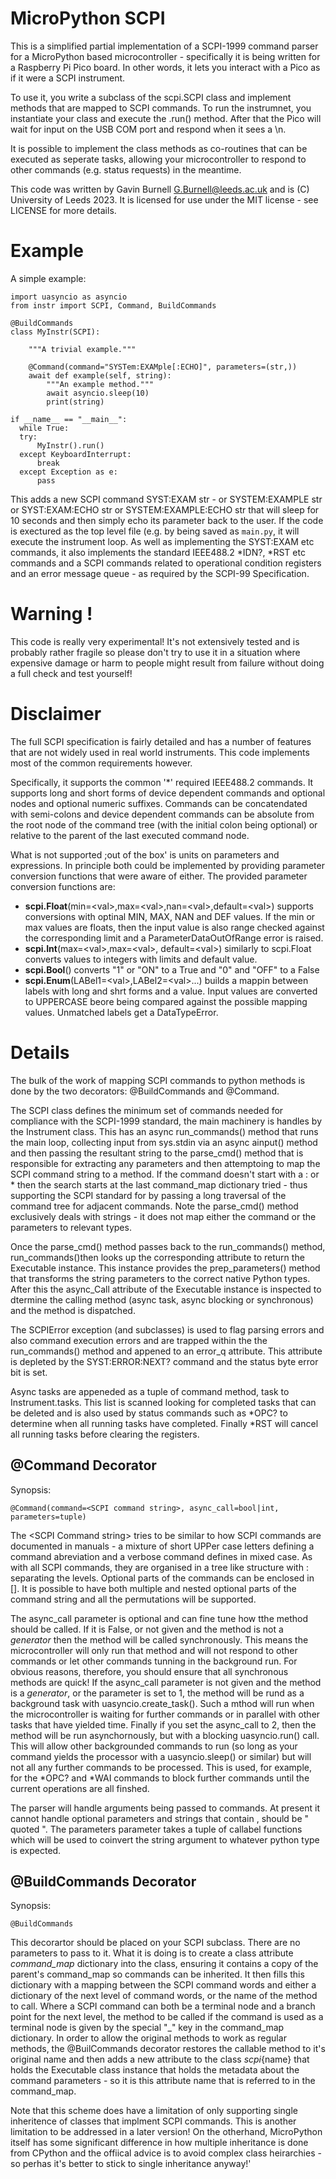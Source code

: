# MicroPython SCPI

This is a simplified partial implementation of a SCPI-1999 command parser for a MicroPython based microcontroller -
specifically it is being written for a Raspberry Pi Pico board. In other words, it lets you interact with a Pico as if
 it were a SCPI instrument.

To use it, you write a subclass of the scpi.SCPI class and implement methods that are mapped to SCPI commands. To run
the instrumnet, you instantiate your class and execute the .run() method. After that the Pico will wait for input
on the USB COM port and respond when it sees a \n.

It is possible to implement the class methods as co-routines that can be executed as seperate tasks, allowing your
microcontroller to respond to other commands (e.g. status requests) in the meantime.

This code was written by Gavin Burnell <G.Burnell@leeds.ac.uk> and is (C) University of Leeds 2023. It is licensed for use under the MIT license - see LICENSE
for more details.

# Example

A simple example:

    import uasyncio as asyncio
    from instr import SCPI, Command, BuildCommands

    @BuildCommands
    class MyInstr(SCPI):

        """A trivial example."""

        @Command(command="SYSTem:EXAMple[:ECHO]", parameters=(str,))
        await def example(self, string):
            """An example method."""
            await asyncio.sleep(10)
            print(string)

    if __name__ == "__main__":
      while True:
      try:
          MyInstr().run()
      except KeyboardInterrupt:
          break
      except Exception as e:
          pass

This adds a new SCPI command SYST:EXAM str - or SYSTEM:EXAMPLE str or SYST:EXAM:ECHO str or SYSTEM:EXAMPLE:ECHO str
that will sleep for 10 seconds and then simply echo its parameter back to the user. If the code is exectured as the top level file (e.g. by being saved as `main.py`, it will execute the instrument loop. As well as implementing the 
SYST:EXAM etc commands, it also implements the standard IEEE488.2 *IDN?, *RST etc commands and a SCPI commands related to operational condition registers and an error message queue - as required by the SCPI-99 Specification.

# Warning !

This code is really very experimental! It's not extensively tested and is probably rather fragile so please don't try to use it in a situation where expensive damage or harm to people might result from failure without doing a full check and test yourself!

# Disclaimer

The full SCPI specification is fairly detailed and has a number of features that are not widely used in real world instruments.
This code implements most of the common requirements however.

Specifically, it supports the common '\*' required IEEE488.2 commands. It supports long and short forms of device dependent
commands and optional nodes and optional numeric suffixes. Commands can be concatendated with semi-colons and device
dependent commands can be absolute from the root node of the command tree (with the initial colon being optional) or
relative to the parent of the last executed command node.

What is not supported ;out of the box' is units on parameters and expressions. In principle both could be implemented
by providing parameter conversion functions that were aware of either. The provided parameter conversion functions are:
- **scpi.Float**(min=\<val\>,max=\<val\>,nan=\<val\>,default=\<val\>) supports conversions with optinal MIN, MAX, NAN and DEF
  values. If the min or max values are floats, then the input value is also range checked against the corresponding limit
  and a ParameterDataOutOfRange error is raised.
- **scpi.Int**(max=\<val\>,max=\<val\>, default=\<val\>) similarly to scpi.Float converts values to integers with limits and default
  value.
- **scpi.Bool**() converts "1" or "ON" to a True and "0" and "OFF" to a False
- **scpi.Enum**(LABel1=\<val\>,LABel2=\<val\>...) builds a mappin between labels with long and shrt forms and a value. Input
  values are converted to UPPERCASE beore being compared against the possible mapping values. Unmatched labels get a
  DataTypeError.

# Details

The bulk of the work of mapping SCPI commands to python methods is done by the two decorators: @BuildCommands and @Command.

The SCPI class defines the minimum set of commands needed for compliance with the SCPI-1999 standard, the main machinery
is handles by the Instrument class. This has an async run_commands() method that runs the main loop, collecting input
from sys.stdin via an async ainput() method and then passing the resultant string to the parse_cmd() method that is
responsible for extracting any parameters and then attemptoing to map the SCPI command string to a method. If the
command doesn't start with a : or * then the search starts at the last command_map dictionary tried - thus supporting
the SCPI standard for by passing a long traversal of the command tree for adjacent commands. Note the parse_cmd() method
exclusively deals with strings - it does not map either the command or the parameters to relevant types.

Once the parse_cmd() method passes back to the run_commands() method, run_commands()then looks up the corresponding
attribute to return the Executable instance. This instance provides the prep_parameters() method that transforms the
string parameters to the correct native Python types. After this the async_Call attribute of the Executable instance is
inspected to dtermine the calling method (async task, async blocking or synchronous) and the method is dispatched.

The SCPIError exception (and subclasses) is used to flag parsing errors and also command execution errors and are
trapped within the the run_commands() method and appened to an error_q attribute. This attribute is depleted by the
SYST:ERROR:NEXT? command and the status byte error bit is set.

Async tasks are appeneded as a tuple of command method, task to Instrument.tasks. This list is scanned looking for
completed tasks that can be deleted and is also used by status commands such as *OPC? to determine when all running
tasks have completed. Finally *RST will cancel all running tasks before clearing the registers.

## @Command Decorator

Synopsis:

    @Command(command=<SCPI command string>, async_call=bool|int, parameters=tuple)

The \<SCPI Command string\> tries to be similar to how SCPI commands are documented in manuals - a mixture of short
UPPer case letters defining a command abreviation and a verbose command defines in mixed case. As with all SCPI
commands, they are organised in a tree like structure with : separating the levels. Optional parts of the commands can
be enclosed in []. It is possible to have both multiple and nested optional parts of the command string and all the
permutations will be supported.

The async_call parameter is optional and can fine tune how tthe method should be called. If it is False, or not given
and the method is not a *generator* then the method will be called synchronously. This means the microcontroller will
only run that method and will not respond to other commands or let other commands tunning in the background run. For
obvious reasons, therefore, you should ensure that all synchronous methods are quick! If the async_call parameter is
not given and the method is a *generator*, or the parameter is set to 1, the method will be rund as a background task
with uasyncio.create_task(). Such a mthod will run when the microcontroller is waiting for further commands or in
parallel with other tasks that have yielded time. Finally if you set the async_call to 2, then the method will be run
asynchornously, but with a blocking uasyncio.run() call. This will allow other backgrounded commands to run (so long as
 your command yields the processor with a uasyncio.sleep() or similar) but will not all any further commands to be
processed. This is used, for example, for the *OPC? and *WAI commands to block further commands until the current
operations are all finshed.

The parser will handle arguments being passed to commands. At present it cannot handle optional parameters and strings
that contain , should be " quoted ". The parameters parameter takes a tuple of callabel functions which will be used to
 coinvert the string argument to whatever python type is expected.


## @BuildCommands Decorator

Synopsis:

    @BuildCommands

This decorartor should be placed on your SCPI subclass. There are no parameters to pass to it. What it is doing is to
create a class attribute *command_map* dictionary into the class, ensuring it contains a copy of the parent's
command_map so commands can be inherited. It then fills this dictionary with a mapping between the SCPI command words
and either a dictionary of the next level of command words, or the name of the method to call. Where a SCPI command can
 both be a terminal node and a branch point for the next level, the method to be called if the command is used as a
terminal node is given by the special "_" key in the command_map dictionary. In order to allow the original methods to
work as regular methods, the @BuilCommands decorator restores the callable method to it's original name and then adds a
new attribute to the class _scpi_{name} that holds the Executable class instance that holds the metadata about the
command parameters - so it is this attribute name that is referred to in the command_map.

Note that this scheme does have a limitation of only supporting single inheritence of classes that implment SCPI
commands. This is another limitation to be addressed in a later version! On the otherhand, MicroPython itself has some
significant difference in how multiple inheritance is done from CPython and the offiical advice is to avoid complex
class heirarchies - so perhas it's better to stick to single inheritance anyway!'

